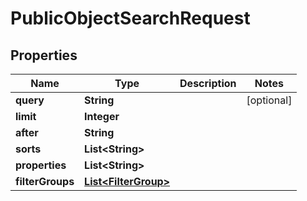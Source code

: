 

# PublicObjectSearchRequest


## Properties

| Name | Type | Description | Notes |
|------------ | ------------- | ------------- | -------------|
|**query** | **String** |  |  [optional] |
|**limit** | **Integer** |  |  |
|**after** | **String** |  |  |
|**sorts** | **List&lt;String&gt;** |  |  |
|**properties** | **List&lt;String&gt;** |  |  |
|**filterGroups** | [**List&lt;FilterGroup&gt;**](FilterGroup.md) |  |  |



